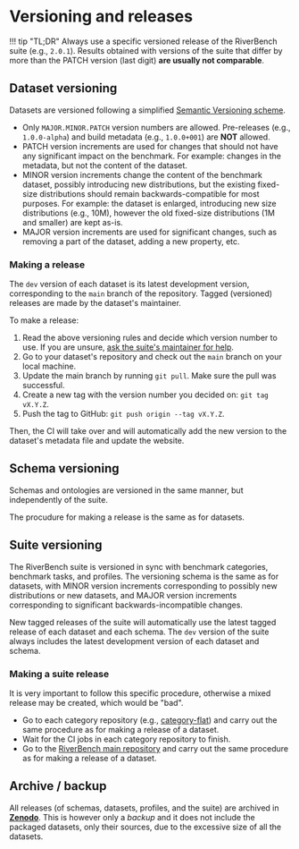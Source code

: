 # Versioning and releases

!!! tip "TL;DR"
    Always use a specific versioned release of the RiverBench suite (e.g., `2.0.1`). Results obtained with versions of the suite that differ by more than the PATCH version (last digit) **are usually not comparable**.

## Dataset versioning

Datasets are versioned following a simplified [Semantic Versioning scheme](https://semver.org/).

- Only `MAJOR.MINOR.PATCH` version numbers are allowed. Pre-releases (e.g., `1.0.0-alpha`) and build metadata (e.g., `1.0.0+001`) are **NOT** allowed.
- PATCH version increments are used for changes that should not have any significant impact on the benchmark. For example: changes in the metadata, but not the content of the dataset.
- MINOR version increments change the content of the benchmark dataset, possibly introducing new distributions, but the existing fixed-size distributions should remain backwards-compatible for most purposes. For example: the dataset is enlarged, introducing new size distributions (e.g., 10M), however the old fixed-size distributions (1M and smaller) are kept as-is.
- MAJOR version increments are used for significant changes, such as removing a part of the dataset, adding a new property, etc.

### Making a release

The `dev` version of each dataset is its latest development version, corresponding to the `main` branch of the repository. Tagged (versioned) releases are made by the dataset's maintainer.

To make a release:

1. Read the above versioning rules and decide which version number to use. If you are unsure, [ask the suite's maintainer for help](https://github.com/RiverBench/RiverBench/issues/new/choose).
2. Go to your dataset's repository and check out the `main` branch on your local machine.
3. Update the main branch by running `git pull`. Make sure the pull was successful.
4. Create a new tag with the version number you decided on: `git tag vX.Y.Z`.
5. Push the tag to GitHub: `git push origin --tag vX.Y.Z`.

Then, the CI will take over and will automatically add the new version to the dataset's metadata file and update the website.

## Schema versioning

Schemas and ontologies are versioned in the same manner, but independently of the suite.

The procudure for making a release is the same as for datasets.

## Suite versioning

The RiverBench suite is versioned in sync with benchmark categories, benchmark tasks, and profiles. The versioning schema is the same as for datasets, with MINOR version increments corresponding to possibly new distributions or new datasets, and MAJOR version increments corresponding to significant backwards-incompatible changes.

New tagged releases of the suite will automatically use the latest tagged release of each dataset and each schema. The `dev` version of the suite always includes the latest development version of each dataset and schema.

### Making a suite release

It is very important to follow this specific procedure, otherwise a mixed release may be created, which would be "bad".

- Go to each category repository (e.g., [category-flat](https://github.com/RiverBench/category-flat)) and carry out the same procedure as for making a release of a dataset.
- Wait for the CI jobs in each category repository to finish.
- Go to the [RiverBench main repository](https://github.com/RiverBench/RiverBench) and carry out the same procedure as for making a release of a dataset.

## Archive / backup

All releases (of schemas, datasets, profiles, and the suite) are archived in **[Zenodo](https://doi.org/10.5281/zenodo.7909063)**. This is however only a *backup* and it does not include the packaged datasets, only their sources, due to the excessive size of all the datasets.
